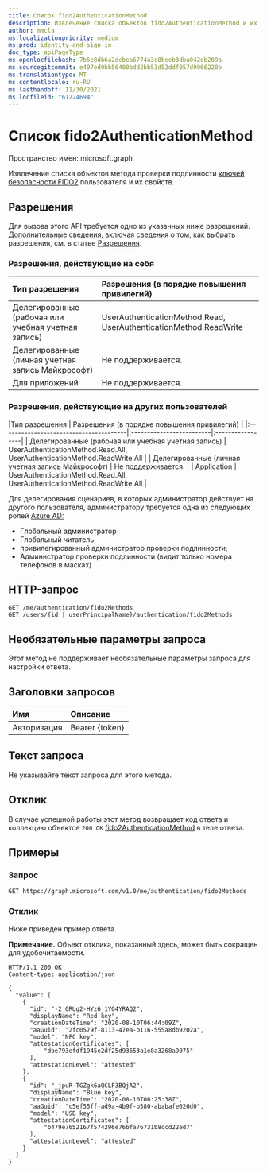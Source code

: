 ```yaml
---
title: Список fido2AuthenticationMethod
description: Извлечение списка объектов fido2AuthenticationMethod и их свойств.
author: mmcla
ms.localizationpriority: medium
ms.prod: identity-and-sign-in
doc_type: apiPageType
ms.openlocfilehash: 7b5e8db6a2dcbea6774a3c8beeb3dba042db209a
ms.sourcegitcommit: e497ed9bb56400bdd2bb53d52ddf057d9966220b
ms.translationtype: MT
ms.contentlocale: ru-RU
ms.lasthandoff: 11/30/2021
ms.locfileid: "61224694"
---
```

# <a name="list-fido2authenticationmethod"></a>Список fido2AuthenticationMethod
Пространство имен: microsoft.graph

Извлечение списка объектов метода проверки подлинности [ключей безопасности FIDO2](../resources/fido2authenticationmethod.md) пользователя и их свойств.

## <a name="permissions"></a>Разрешения

Для вызова этого API требуется одно из указанных ниже разрешений. Дополнительные сведения, включая сведения о том, как выбрать разрешения, см. в статье [Разрешения](/graph/permissions-reference).

### <a name="permissions-acting-on-self"></a>Разрешения, действующие на себя

|Тип разрешения      | Разрешения (в порядке повышения привилегий)              |
|:---------------------------------------|:-------------------------|
| Делегированные (рабочая или учебная учетная запись)     | UserAuthenticationMethod.Read, UserAuthenticationMethod.ReadWrite |
| Делегированные (личная учетная запись Майкрософт) | Не поддерживается. |
| Для приложений                            | Не поддерживается. |

### <a name="permissions-acting-on-other-users"></a>Разрешения, действующие на других пользователей

|Тип разрешения      | Разрешения (в порядке повышения привилегий)              |
|:---------------------------------------|:-------------------------|:-----------------|
| Делегированные (рабочая или учебная учетная запись)     | UserAuthenticationMethod.Read.All, UserAuthenticationMethod.ReadWrite.All |
| Делегированные (личная учетная запись Майкрософт) | Не поддерживается. |
| Application                            | UserAuthenticationMethod.Read.All, UserAuthenticationMethod.ReadWrite.All |

Для делегирования сценариев, в которых администратор действует на другого пользователя, администратору требуется одна из следующих ролей [Azure AD:](/azure/active-directory/users-groups-roles/directory-assign-admin-roles#available-roles)
* Глобальный администратор
* Глобальный читатель
* привилегированный администратор проверки подлинности;
* Администратор проверки подлинности (видит только номера телефонов в масках)

## <a name="http-request"></a>HTTP-запрос

<!-- {
  "blockType": "ignored"
}
-->
``` http
GET /me/authentication/fido2Methods
GET /users/{id | userPrincipalName}/authentication/fido2Methods
```

## <a name="optional-query-parameters"></a>Необязательные параметры запроса
Этот метод не поддерживает необязательные параметры запроса для настройки ответа.

## <a name="request-headers"></a>Заголовки запросов
|Имя|Описание|
|:---|:---|
|Авторизация|Bearer {token}|

## <a name="request-body"></a>Текст запроса
Не указывайте текст запроса для этого метода.

## <a name="response"></a>Отклик

В случае успешной работы этот метод возвращает код ответа и коллекцию объектов `200 OK` [fido2AuthenticationMethod](../resources/fido2authenticationmethod.md) в теле ответа.

## <a name="examples"></a>Примеры

### <a name="request"></a>Запрос


``` http
GET https://graph.microsoft.com/v1.0/me/authentication/fido2Methods
```

### <a name="response"></a>Отклик
Ниже приведен пример ответа.

**Примечание.** Объект отклика, показанный здесь, может быть сокращен для удобочитаемости.
<!-- {
  "blockType": "response",
  "truncated": true,
  "@odata.type": "Collection(microsoft.graph.fido2AuthenticationMethod)"
}
-->
``` http
HTTP/1.1 200 OK
Content-type: application/json

{
  "value": [
    {
      "id": "-2_GRUg2-HYz6_1YG4YRAQ2",
      "displayName": "Red key",
      "creationDateTime": "2020-08-10T06:44:09Z",
      "aaGuid": "2fc0579f-8113-47ea-b116-555a8db9202a",
      "model": "NFC key",
      "attestationCertificates": [
          "dbe793efdf1945e2df25d93653a1e8a3268a9075"
      ],
      "attestationLevel": "attested"
    },
    {
      "id": "_jpuR-TGZgk6aQCLF3BQjA2",
      "displayName": "Blue key",
      "creationDateTime": "2020-08-10T06:25:38Z",
      "aaGuid": "c5ef55ff-ad9a-4b9f-b580-ababafe026d0",
      "model": "USB key",
      "attestationCertificates": [
          "b479e7652167f574296e76bfa76731b8ccd22ed7"
      ],
      "attestationLevel": "attested"
    }
  ]
}
```

